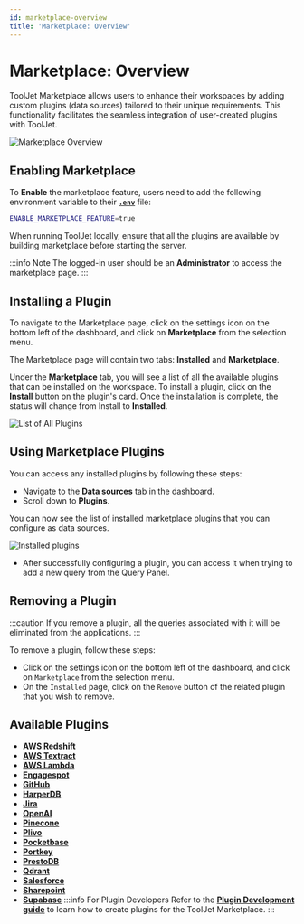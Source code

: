 ```yaml
---
id: marketplace-overview
title: 'Marketplace: Overview'
---
```


# Marketplace: Overview

ToolJet Marketplace allows users to enhance their workspaces by adding custom plugins (data sources) tailored to their unique requirements. This functionality facilitates the seamless integration of user-created plugins with ToolJet.

<div style={{textAlign: 'center'}}>
    <img style={{ border:'0', marginBottom:'15px', borderRadius:'5px', boxShadow: '0px 1px 3px rgba(0, 0, 0, 0.2)' }} className="screenshot-full" src="/img/marketplace/overview/marketplace-v2.png" alt="Marketplace Overview" />
</div>

<div style={{paddingTop:'24px', paddingBottom:'24px'}}>

## Enabling Marketplace 

To **Enable** the marketplace feature, users need to add the following environment variable to their **[`.env`](/docs/setup/env-vars#marketplace)** file:

```bash
ENABLE_MARKETPLACE_FEATURE=true
```

When running ToolJet locally, ensure that all the plugins are available by building marketplace before starting the server.

:::info Note
The logged-in user should be an **Administrator** to access the marketplace page.
:::

</div>

<div style={{paddingTop:'24px', paddingBottom:'24px'}}>

## Installing a Plugin

To navigate to the Marketplace page, click on the settings icon on the bottom left of the dashboard, and click on **Marketplace** from the selection menu.

The Marketplace page will contain two tabs: **Installed** and **Marketplace**. 

Under the **Marketplace** tab, you will see a list of all the available plugins that can be installed on the workspace. To install a plugin, click on the **Install** button on the plugin's card. Once the installation is complete, the status will change from Install to **Installed**.

<div style={{textAlign: 'center'}}>
    <img style={{ border:'0', marginBottom:'15px', borderRadius:'5px', boxShadow: '0px 1px 3px rgba(0, 0, 0, 0.2)' }} className="screenshot-full" src="/img/marketplace/overview/allplugins-v2.png" alt="List of All Plugins" /> 
</div>

</div>

<div style={{paddingTop:'24px', paddingBottom:'24px'}}>

## Using Marketplace Plugins

You can access any installed plugins by following these steps:

- Navigate to the **Data sources** tab in the dashboard.
- Scroll down to **Plugins**.

You can now see the list of installed marketplace plugins that you can configure as data sources.

<div style={{textAlign: 'center'}}>
    <img style={{ border:'0', marginBottom:'15px', borderRadius:'5px', boxShadow: '0px 1px 3px rgba(0, 0, 0, 0.2)' }} className="screenshot-full" src="/img/marketplace/overview/installed-plugins.png" alt="Installed plugins" />
</div>

- After successfully configuring a plugin, you can access it when trying to add a new query from the Query Panel.

## Removing a Plugin

:::caution
If you remove a plugin, all the queries associated with it will be eliminated from the applications.
:::

To remove a plugin, follow these steps:
- Click on the settings icon on the bottom left of the dashboard, and click on `Marketplace` from the selection menu.
- On the `Installed` page, click on the `Remove` button of the related plugin that you wish to remove.

## Available Plugins

- **[AWS Redshift](/docs/marketplace/plugins/marketplace-plugin-awsredshift)**
- **[AWS Textract](/docs/marketplace/plugins/marketplace-plugin-textract)**
- **[AWS Lambda](/docs/marketplace/plugins/marketplace-plugin-aws-lambda)**
- **[Engagespot](/docs/marketplace/plugins/marketplace-plugin-engagespot)**
- **[GitHub](/docs/marketplace/plugins/marketplace-plugin-github)**
- **[HarperDB](/docs/marketplace/plugins/marketplace-plugin-harperdb)**
- **[Jira](/docs/marketplace/plugins/marketplace-plugin-jira)**
- **[OpenAI](/docs/marketplace/plugins/marketplace-plugin-openai)**
- **[Pinecone](/docs/marketplace/plugins/marketplace-plugin-pinecone)**
- **[Plivo](/docs/marketplace/plugins/marketplace-plugin-plivo)**
- **[Pocketbase](/docs/marketplace/plugins/marketplace-plugin-pocketbase)**
- **[Portkey](/docs/marketplace/plugins/marketplace-plugin-portkey)**
- **[PrestoDB](/docs/marketplace/plugins/marketplace-plugin-Presto)**
- **[Qdrant](/docs/marketplace/plugins/marketplace-plugin-qdrant)**
- **[Salesforce](/docs/marketplace/plugins/marketplace-plugin-salesforce)**
- **[Sharepoint](/docs/marketplace/plugins/marketplace-plugin-sharepoint)**
- **[Supabase](/docs/marketplace/plugins/marketplace-plugin-supabase)**
:::info For Plugin Developers
Refer to the **[Plugin Development guide](/docs/contributing-guide/marketplace/marketplace-setup)** to learn how to create plugins for the ToolJet Marketplace.
:::

</div>
